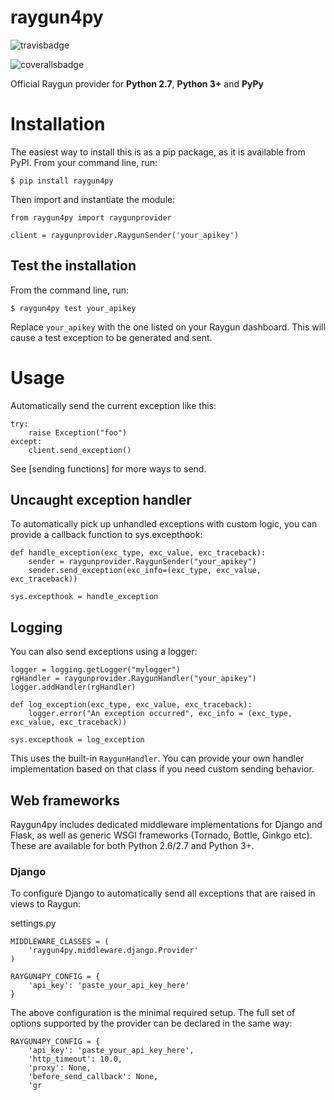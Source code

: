 raygun4py
=========

![travisbadge]

![coverallsbadge]

Official Raygun provider for **Python 2.7**, **Python 3+** and **PyPy**

Installation
============

The easiest way to install this is as a pip package, as it is available
from PyPI. From your command line, run:

    $ pip install raygun4py

Then import and instantiate the module:

    from raygun4py import raygunprovider

    client = raygunprovider.RaygunSender('your_apikey')

Test the installation
---------------------

From the command line, run:

    $ raygun4py test your_apikey

Replace `your_apikey` with the one listed on your Raygun dashboard. This
will cause a test exception to be generated and sent.

Usage
=====

Automatically send the current exception like this:

    try:
        raise Exception("foo")
    except:
        client.send_exception()

See [sending functions] for more ways to send.

Uncaught exception handler
--------------------------

To automatically pick up unhandled exceptions with custom logic, you can
provide a callback function to sys.excepthook:

    def handle_exception(exc_type, exc_value, exc_traceback):
        sender = raygunprovider.RaygunSender("your_apikey")
        sender.send_exception(exc_info=(exc_type, exc_value, exc_traceback))

    sys.excepthook = handle_exception

Logging
-------

You can also send exceptions using a logger:

    logger = logging.getLogger("mylogger")
    rgHandler = raygunprovider.RaygunHandler("your_apikey")
    logger.addHandler(rgHandler)

    def log_exception(exc_type, exc_value, exc_traceback):
        logger.error("An exception occurred", exc_info = (exc_type, exc_value, exc_traceback))

    sys.excepthook = log_exception

This uses the built-in `RaygunHandler`. You can provide your own handler
implementation based on that class if you need custom sending behavior.

Web frameworks
--------------

Raygun4py includes dedicated middleware implementations for Django and
Flask, as well as generic WSGI frameworks (Tornado, Bottle, Ginkgo etc).
These are available for both Python 2.6/2.7 and Python 3+.

### Django

To configure Django to automatically send all exceptions that are raised
in views to Raygun:

settings.py

    MIDDLEWARE_CLASSES = (
        'raygun4py.middleware.django.Provider'
    )

    RAYGUN4PY_CONFIG = {
        'api_key': 'paste_your_api_key_here'
    }

The above configuration is the minimal required setup. The full set of
options supported by the provider can be declared in the same way:

    RAYGUN4PY_CONFIG = {
        'api_key': 'paste_your_api_key_here',
        'http_timeout': 10.0,
        'proxy': None,
        'before_send_callback': None,
        'gr

  [travisbadge]: https://travis-ci.org/MindscapeHQ/raygun4py.svg?branch=master
  [coverallsbadge]: https://coveralls.io/repos/MindscapeHQ/raygun4py/badge.svg?branch=master
